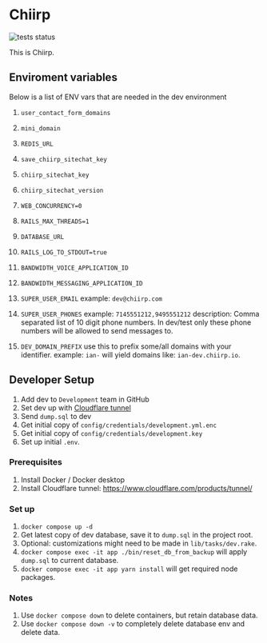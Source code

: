 # Chiirp

![tests status](https://github.com/Hwy-18-LLC/Chiirp/actions/workflows/tests.yml/badge.svg)

This is Chiirp.

## Enviroment variables

Below is a list of ENV vars that are needed in the dev environment

1. `user_contact_form_domains`
1. `mini_domain`
1. `REDIS_URL`
1. `save_chiirp_sitechat_key`
1. `chiirp_sitechat_key`
1. `chiirp_sitechat_version`

1. `WEB_CONCURRENCY=0`
1. `RAILS_MAX_THREADS=1`
1. `DATABASE_URL`
1. `RAILS_LOG_TO_STDOUT=true`

1. `BANDWIDTH_VOICE_APPLICATION_ID`
1. `BANDWIDTH_MESSAGING_APPLICATION_ID`

1. `SUPER_USER_EMAIL` example: `dev@chiirp.com`

1. `SUPER_USER_PHONES` example: `7145551212,9495551212` description: Comma separated list of 10 digit phone numbers. In dev/test only these phone numbers will be allowed to send messages to.

1. `DEV_DOMAIN_PREFIX` use this to prefix some/all domains with your identifier. example: `ian-` will yield domains like: `ian-dev.chiirp.io`.

## Developer Setup

1. Add dev to `Development` team in GitHub
1. Set dev up with [Cloudflare tunnel](https://one.dash.cloudflare.com/a3ac6c3b6582967dd5361b14fefb3c86/networks/tunnels)
1. Send `dump.sql` to dev
1. Get initial copy of `config/credentials/development.yml.enc`
1. Get initial copy of `config/credentials/development.key`
1. Set up initial `.env`.

### Prerequisites

1. Install Docker / Docker desktop
1. Install Cloudflare tunnel: https://www.cloudflare.com/products/tunnel/

### Set up

1. `docker compose up -d`
1. Get latest copy of dev database, save it to `dump.sql` in the project root.
1. Optional: customizations might need to be made in `lib/tasks/dev.rake`.
1. `docker compose exec -it app ./bin/reset_db_from_backup` will apply `dump.sql` to current database.
1. `docker compose exec -it app yarn install` will get required node packages.

### Notes

1. Use `docker compose down` to delete containers, but retain database data.
1. Use `docker compose down -v` to completely delete database env and delete data.

